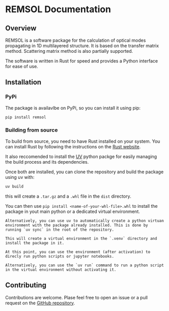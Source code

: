 # REMSOL Documentation

## Overview

REMSOL is a software package for the calculation of optical modes propagating in 1D multilayered structure. It is based on the transfer matrix method. Scattering matrix method is also partially supported.

The software is written in Rust for speed and provides a Python interface for ease of use.

## Installation

### PyPi

The package is availavlbe on PyPi, so you can install it using pip:

```bash
pip install remsol
```

### Building from source

To build from source, you need to have Rust installed on your system. You can install Rust by following the instructions on the [Rust website](https://www.rust-lang.org/tools/install).

It also reccomended to install the [UV](https://docs.astral.sh/uv/getting-started/installation/) python packge for easily managing the build process and its dependencies.

Once both are installed, you can clone the repository and build the package using uv with:

```bash
uv build
```

this will create a `.tar.gz` and a `.whl` file in the `dist` directory.

You can then use `pip install <name-of-your-whl-file>.whl` to install the package in yout main python or a dedicated virtual environment.

```{note}
Alternatively, you can use uv to automatically create a python virtuan environment with the package already installed. This is done by running `uv sync` in the root of the repository.

This will create a virtual environment in the `.venv` directory and install the package in it.

At this point, you can use the environment (after activation) to direcly run python scripts or jupyter notebooks.

Alternatively, you can use the `uv run` command to run a python script in the virtual environment without activating it.
```

## Contributing

Contributions are welcome. Plase feel free to open an issue or a pull request on the [GitHub repository](https://github.com/mpasson/REMSOL).
